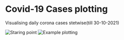 # Covid-19 Cases plotting
 Visualising daily corona cases stetwise(till 30-10-2021)
 
 
![Staring point](https://github.com/Ashish-C01/data_project/blob/main/1.JPG)
![Example plotting](https://github.com/Ashish-C01/data_project/blob/main/2.JPG)
